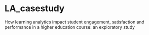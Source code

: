 # LA_casestudy
How learning analytics impact student engagement, satisfaction and performance in a higher education course: an exploratory study
